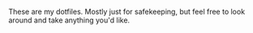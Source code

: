 These are my dotfiles.  Mostly just for safekeeping, but feel free to look around and take anything you'd like.
